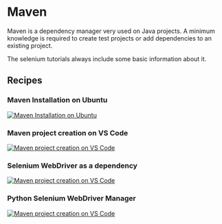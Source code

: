 # Maven

Maven is a dependency manager very used on Java projects. A minimum knowledge is required to create test projects or add dependencies to an existing project.

The selenium tutorials always include some basic information about it.

## Recipes

### Maven Installation on Ubuntu

[![Maven Installation on Ubuntu](https://img.youtube.com/vi/TYfO26yc1EM/0.jpg)](https://www.youtube.com/watch?v=TYfO26yc1EM)

### Maven project creation on VS Code

[![Maven project creation on VS Code](https://img.youtube.com/vi/23rN0oDdOKg/0.jpg)](https://www.youtube.com/watch?v=23rN0oDdOKg)

### Selenium WebDriver as a dependency

[![Maven project creation on VS Code](https://img.youtube.com/vi/D3h2AvWebdA/0.jpg)](https://www.youtube.com/watch?v=D3h2AvWebdA)

### Python Selenium WebDriver Manager

[![Maven project creation on VS Code](https://img.youtube.com/vi/o0yDit90RPg/0.jpg)](https://www.youtube.com/watch?v=o0yDit90RPg)
